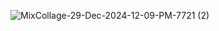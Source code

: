 ![MixCollage-29-Dec-2024-12-09-PM-7721 (2)](https://github.com/user-attachments/assets/f3651395-9e04-4c90-ac5e-92604c0e59d1)



